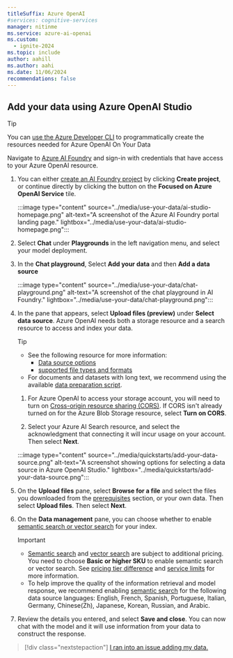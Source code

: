 ```yaml
---
titleSuffix: Azure OpenAI
#services: cognitive-services
manager: nitinme
ms.service: azure-ai-openai
ms.custom:
  - ignite-2024
ms.topic: include
author: aahill
ms.author: aahi
ms.date: 11/06/2024
recommendations: false
---
```


## Add your data using Azure OpenAI Studio

> [!TIP]
> You can [use the Azure Developer CLI](../how-to/azure-developer-cli.md) to programmatically create the resources needed for Azure OpenAI On Your Data 

Navigate to [Azure AI Foundry](https://ai.azure.com/) and sign-in with credentials that have access to your Azure OpenAI resource. 

1. You can either [create an AI Foundry project](../../../ai-studio/how-to/create-projects.md) by clicking **Create project**, or continue directly by clicking the button on the **Focused on Azure OpenAI Service** tile.  

    :::image type="content" source="../media/use-your-data/ai-studio-homepage.png" alt-text="A screenshot of the Azure AI Foundry portal landing page." lightbox="../media/use-your-data/ai-studio-homepage.png":::

1. Select **Chat** under **Playgrounds** in the left navigation menu, and select your model deployment.

1. In the **Chat playground**, Select **Add your data** and then **Add a data source**

    :::image type="content" source="../media/use-your-data/chat-playground.png" alt-text="A screenshot of the chat playground in  AI Foundry." lightbox="../media/use-your-data/chat-playground.png":::

1. In the pane that appears, select **Upload files (preview)** under **Select data source**. Azure OpenAI needs both a storage resource and a search resource to access and index your data. 

    > [!TIP]
    > * See the following resource for more information:
    >    * [Data source options](../concepts/use-your-data.md#supported-data-sources)
    >    * [supported file types and formats](../concepts/use-your-data.md#data-formats-and-file-types)
    > *  For documents and datasets with long text, we recommend using the available [data preparation script](https://go.microsoft.com/fwlink/?linkid=2244395). 

    1. For Azure OpenAI to access your storage account, you will need to turn on [Cross-origin resource sharing (CORS)](https://go.microsoft.com/fwlink/?linkid=2237228). If CORS isn't already turned on for the Azure Blob Storage resource, select **Turn on CORS**. 

    1. Select your Azure AI Search resource, and select the acknowledgment that connecting it will incur usage on your account. Then select **Next**.

    :::image type="content" source="../media/quickstarts/add-your-data-source.png" alt-text="A screenshot showing options for selecting a data source in Azure OpenAI Studio." lightbox="../media/quickstarts/add-your-data-source.png":::


1. On the **Upload files** pane, select **Browse for a file** and select the files you downloaded from the [prerequisites](#prerequisites) section, or your own data. Then select **Upload files**. Then select **Next**.

1. On the **Data management** pane, you can choose whether to enable [semantic search or vector search](../concepts/use-your-data.md#search-types) for your index.
    
    > [!IMPORTANT]
    > * [Semantic search](/azure/search/semantic-search-overview#availability-and-pricing) and [vector search](https://azure.microsoft.com/pricing/details/cognitive-services/openai-service/) are subject to additional pricing. You need to choose **Basic or higher SKU** to enable semantic search or vector search. See [pricing tier difference](/azure/search/search-sku-tier) and [service limits](/azure/search/search-limits-quotas-capacity) for more information.
    > * To help improve the quality of the information retrieval and model response, we recommend enabling [semantic search](/azure/search/semantic-search-overview) for the following data source languages: English, French, Spanish, Portuguese, Italian, Germany, Chinese(Zh), Japanese, Korean, Russian, and Arabic.
    
1. Review the details you entered, and select **Save and close**. You can now chat with the model and it will use information from your data to construct the response.

> [!div class="nextstepaction"]
> [I ran into an issue adding my data.](https://microsoft.qualtrics.com/jfe/form/SV_0Cl5zkG3CnDjq6O?PLanguage=STUDIO&Pillar=AOAI&Product=ownData&Page=quickstart&Section=Adding-data)
